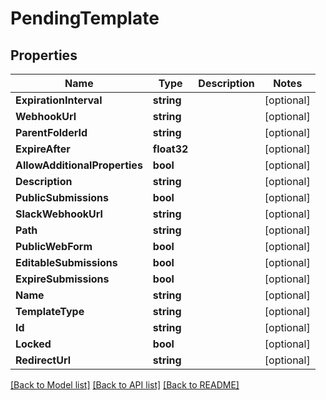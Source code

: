 # PendingTemplate

## Properties
Name | Type | Description | Notes
------------ | ------------- | ------------- | -------------
**ExpirationInterval** | **string** |  | [optional] 
**WebhookUrl** | **string** |  | [optional] 
**ParentFolderId** | **string** |  | [optional] 
**ExpireAfter** | **float32** |  | [optional] 
**AllowAdditionalProperties** | **bool** |  | [optional] 
**Description** | **string** |  | [optional] 
**PublicSubmissions** | **bool** |  | [optional] 
**SlackWebhookUrl** | **string** |  | [optional] 
**Path** | **string** |  | [optional] 
**PublicWebForm** | **bool** |  | [optional] 
**EditableSubmissions** | **bool** |  | [optional] 
**ExpireSubmissions** | **bool** |  | [optional] 
**Name** | **string** |  | [optional] 
**TemplateType** | **string** |  | [optional] 
**Id** | **string** |  | [optional] 
**Locked** | **bool** |  | [optional] 
**RedirectUrl** | **string** |  | [optional] 

[[Back to Model list]](../README.md#documentation-for-models) [[Back to API list]](../README.md#documentation-for-api-endpoints) [[Back to README]](../README.md)


